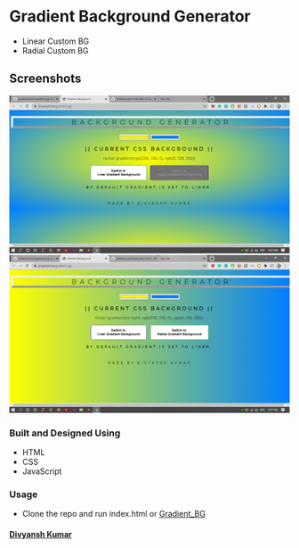 # Gradient Background Generator
- Linear Custom BG
- Radial Custom BG

## Screenshots
![Radialbg](https://raw.githubusercontent.com/jordandivyansh/gradient_bg/master/Screenshot%20(259).png)
![Linearbg](https://raw.githubusercontent.com/jordandivyansh/gradient_bg/master/Screenshot%20(258).png)

### Built and Designed Using
- HTML
- CSS
- JavaScript

### Usage
- Clone the repo and run index.html or [Gradient_BG](https://jordandivyansh.github.io/gradient_bg/)

#### [Divyansh Kumar](https://jordandivyansh.github.io/divyanshkumar)
